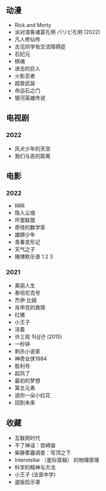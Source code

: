 ## 动漫

- Rick and Morty
- 派对浪客诸葛孔明 パリピ孔明 (2022)
- 凡人修仙传
- 古见同学有交流障碍症
- 石纪元
- 棋魂
- 进击的巨人
- 火影忍者
- 超兽武装
- 命运石之门
- 银河英雄传说

## 电视剧

### 2022

- 风犬少年的天空
- 我们与恶的距离

## 电影

### 2022

- RRR
- 隐入尘烟
- 坏蛋联盟
- 奇怪的数学家
- 雄狮少年
- 青春变形记
- 天气之子
- 赌博默示录 1 2 3

### 2021

- 美丽人生
- 泰坦尼克号
- 杰伊·比姆
- 肖申克的救赎
- 红猪
- 小王子
- 活着
- 许三观 허삼관 (2015)
- 一秒钟
- 刺杀小说家
- 神奇女侠1984
- 胜利号
- 起风了
- 最初的梦想
- 第五元素
- 送你一朵小红花
- 回到未来

## 收藏

- 互联网时代
- 不了神话：宫崎骏
- 柴静雾霾调查：穹顶之下
- Interstellar （星际穿越） 的物理原理
- 科学的精神与方法
- 小王子 (法音中字)
- 盗版启示录
